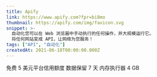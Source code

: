 ```yaml
---
title: Apify
link: https://www.apify.com?fpr=bi8mo
thumbnail: https://apify.com/img/favicon.svg
snippet: >-
  自动化您可以在 Web 浏览器中手动执行的任何操作，并大规模运行它。
  将任何网站变成 API，让网络为您服务！
tags: ["API", "自动化"]
createdAt: 2021-06-18T00:00:00.000Z
---
```

免费 5 美元平台信用额度
数据保留 7 天
内存执行器 4 GB
